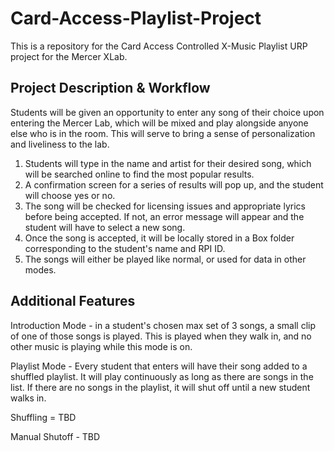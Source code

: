 # Card-Access-Playlist-Project #
This is a repository for the Card Access Controlled X-Music Playlist URP project for the Mercer XLab.

## Project Description & Workflow 
Students will be given an opportunity to enter any song of their choice upon entering the Mercer Lab, which will be mixed and play alongside anyone else who is in the room. This will serve to bring a sense of personalization and liveliness to the lab.

1. Students will type in the name and artist for their desired song, which will be searched online to find the most popular results.
2. A confirmation screen for a series of results will pop up, and the student will choose yes or no.
3. The song will be checked for licensing issues and appropriate lyrics before being accepted. If not, an error message will appear and the student will have to select a new song.
4. Once the song is accepted, it will be locally stored in a Box folder corresponding to the student's name and RPI ID.
5. The songs will either be played like normal, or used for data in other modes. 

## Additional Features
Introduction Mode - in a student's chosen max set of 3 songs, a small clip of one of those songs is played. This is played when they walk in, and no other music is playing while this mode is on.

Playlist Mode - Every student that enters will have their song added to a shuffled playlist. It will play continuously as long as there are songs in the list. If there are no songs in the playlist, it will shut off until a new student walks in. 

Shuffling = TBD

Manual Shutoff - TBD

